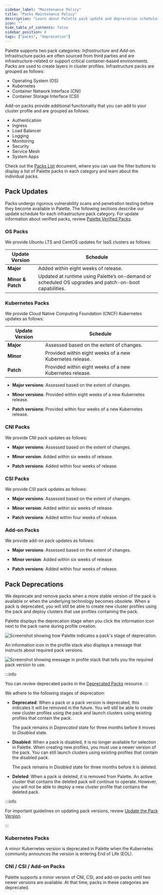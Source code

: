 ```yaml
---
sidebar_label: "Maintenance Policy"
title: "Packs Maintenance Policy"
description: "Learn about Palette pack update and deprecation schedules."
icon: ""
hide_table_of_contents: false
sidebar_position: 0
tags: ["packs", "deprecation"]
---
```


Palette supports two pack categories: *Infrastructure* and *Add-on*. Infrastructure packs are often sourced from third parties and are infrastructure-related or support critical container-based environments. Packs are used to create layers in cluster profiles. Infrastructure packs are grouped as follows:

- Operating System (OS)
- Kubernetes
- Container Network Interface (CNI)
- Container Storage Interface (CSI)


Add-on packs provide additional functionality that you can add to your cluster profile and are grouped as follows:

- Authentication
- Ingress
- Load Balancer
- Logging
- Monitoring
- Security
- Service Mesh
- System Apps


Check out the [Packs List](integrations.mdx) document, where you can use the filter buttons to display a list of Palette packs in each category and learn about the individual packs.

## Pack Updates

Packs undergo rigorous vulnerability scans and penetration testing before they become available in Palette. The following sections describe our update schedule for each infrastructure pack category. For update information about verified packs, review [Palette Verified Packs](verified_packs.md).


### OS Packs

We provide Ubuntu LTS and CentOS updates for IaaS clusters as follows:

| **Update Version**       | **Schedule**           |
|--------------------------|------------------------|
| **Major**          | Added within eight weeks of release.  |
| **Minor & Patch** | Updated at runtime using Palette’s on-demand or scheduled OS upgrades and patch-on-boot capabilities.    |

<!-- - **Major versions** - Added within eight weeks of release.

- **Patch and Minor versions**:  Updated at runtime using Palette’s on-demand or scheduled OS upgrades and patch-on-boot capabilities. -->


### Kubernetes Packs

We provide Cloud Native Computing Foundation (CNCF) Kubernetes updates as follows:

| **Update Version**   | **Schedule**           |
|----------------------|------------------------|
| **Major** | Assessed based on the extent of changes. |
| **Minor** | Provided within eight weeks of a new Kubernetes release. |
| **Patch** | Provided within eight weeks of a new Kubernetes release. |



- **Major versions**: Assessed based on the extent of changes.

- **Minor versions**: Provided within eight weeks of a new Kubernetes release.

- **Patch versions**: Provided within four weeks of a new Kubernetes release.



### CNI Packs

We provide CNI pack updates as follows:

- **Major versions**: Assessed based on the extent of changes.

- **Minor version**: Added within six weeks of release.

- **Patch versions**: Added within four weeks of release.


### CSI Packs

We provide CSI pack updates as follows:

- **Major versions**: Assessed based on the extent of changes.

- **Minor version**: Added within six weeks of release.

- **Patch versions**: Added within four weeks of release.


### Add-on Packs

We provide add-on pack updates as follows:


- **Major versions**: Assessed based on the extent of changes.

- **Minor version**: Added within six weeks of release.

- **Patch versions**: Added within four weeks of release.


## Pack Deprecations


We deprecate and remove packs when a more stable version of the pack is available or when the underlying technology becomes obsolete. When a pack is deprecated, you will still be able to create new cluster profiles using the pack and deploy clusters that use profiles containing the pack.

Palette displays the deprecation stage when you click the information icon next to the pack name during profile creation. 

![Screenshot showing how Palette indicates a pack's stage of deprecation.](/integrations_deprecation-stage.png)

An information icon in the profile stack also displays a message that instructs about required pack versions.

![Screenshot showing message in profile stack that tells you the required pack version to use.](/integrations_deprecation-profile-stack-msg.png)


:::info

You can review deprecated packs in the [Deprecated Packs](deprecated-packs.md) resource.
:::


We adhere to the following stages of deprecation: 

- **Deprecated**: When a pack or a pack version is deprecated, this indicates it will be removed in the future. You will still be able to create new cluster profiles using the pack and launch clusters using existing profiles that contain the pack.

   The pack remains in *Deprecated* state for three months before it moves to *Disabled* state.

- **Disabled**: When a pack is disabled, it is no longer available for selection in Palette. When creating new profiles, you must use a newer version of the pack. You can still launch clusters using existing profiles that contain the disabled pack.

  The pack remains in *Disabled* state for three months before it is deleted.

- **Deleted**: When a pack is deleted, it is removed from Palette. An active cluster that contains the deleted pack will continue to operate. However, you will not be able to deploy a new cluster profile that contains the deleted pack. 

:::info

For important guidelines on updating pack versions, review [Update the Pack Version](../profiles/cluster-profiles/modify-cluster-profiles/update-cluster-profile.md#update-the-pack-version).

:::

### Kubernetes Packs

A minor Kubernetes version is deprecated in Palette when the Kubernetes community announces the version is entering End of Life (EOL). 


### CNI / CSI / Add-on Packs

Palette supports a minor version of CNI, CSI, and add-on packs until two newer versions are available. At that time, packs in these categories are deprecated.
